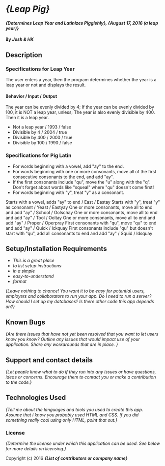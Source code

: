 # _{Leap Pig}_

#### _{Determines Leap Year and Latinizes Piggishly}, {August 17, 2016 (a leap year)}_

#### By _**Josh & HK**_

## Description

### Specifications for Leap Year

The user enters a year, then the program determines whether the year is a leap year or not and displays the result.

#### Behavior / Input / Output

The year can be evenly divided by 4;
If the year can be evenly divided by 100, it is NOT a leap year, unless;
The year is also evenly divisible by 400. Then it is a leap year.

* Not a leap year / 1993 / false
* Divisible by 4 / 2004 / true
* Divisible by 400 / 2000 / true
* Divisible by 100 / 1990 / false

### Specifications for Pig Latin

* For words beginning with a vowel, add "ay" to the end.
* For words beginning with one or more consonants, move all of the first consecutive consonants to the end, and add "ay".
* If the first consonants include "qu", move the "u" along with the "q". Don't forget about words like "squeal" where "qu" doesn't come first!
* For words beginning with "y", treat "y" as a consonant.

Starts with a vowel, adds "ay" to end / East / Eastay
Starts with "y", treat "y" as consonant / Yeast / Eastyay
One or more consonants, move all to end and add "ay" / School / Oolschay
One or more consonants, move all to end and add "ay" / Tool / Ooltay
One or more consonants, move all to end and add "ay" / Proper / Operpray
First consonants with "qu", move "qu" to end and add "ay" / Quick / Ickquay
First consonants include "qu" but doesn't start with "qu", add all consonants to end and add "ay" / Squid / Idsquay




## Setup/Installation Requirements

* _This is a great place_
* _to list setup instructions_
* _in a simple_
* _easy-to-understand_
* _format_

_{Leave nothing to chance! You want it to be easy for potential users, employers and collaborators to run your app. Do I need to run a server? How should I set up my databases? Is there other code this app depends on?}_

## Known Bugs

_{Are there issues that have not yet been resolved that you want to let users know you know?  Outline any issues that would impact use of your application.  Share any workarounds that are in place. }_

## Support and contact details

_{Let people know what to do if they run into any issues or have questions, ideas or concerns.  Encourage them to contact you or make a contribution to the code.}_

## Technologies Used

_{Tell me about the languages and tools you used to create this app. Assume that I know you probably used HTML and CSS. If you did something really cool using only HTML, point that out.}_

### License

*{Determine the license under which this application can be used.  See below for more details on licensing.}*

Copyright (c) 2016 **_{List of contributors or company name}_**
